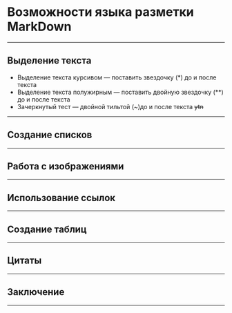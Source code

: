 # Возможности языка разметки MarkDown
---
## **Выделение текста**
* Выделение текста курсивом — поставить звездочку (*) до и после текста
* Выделение текста полужирным — поставить двойную звездочку (**) до и после текста
* Зачеркнутый тест — двойной тильтой (~)до и после текста ~~ytn~~
---
## **Создание списков**
---
## **Работа с изображениями**
---
## Использование ссылок
---
## Создание таблиц
---
## Цитаты
---
## Заключение
---